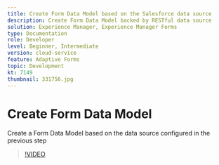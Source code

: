 ```yaml
---
title: Create Form Data Model based on the Salesforce data source
description: Create Form Data Model backed by RESTful data source
solution: Experience Manager, Experience Manager Forms
type: Documentation
role: Developer
level: Beginner, Intermediate
version: cloud-service
feature: Adaptive Forms
topic: Development
kt: 7149
thumbnail: 331756.jpg
---
```

# Create Form Data Model

Create a Form Data Model based on the data source configured in the previous step

>[!VIDEO](https://video.tv.adobe.com/v/331756/?quality=12&learn=on)
